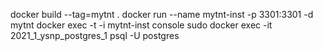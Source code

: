 docker build --tag=mytnt . docker run --name mytnt-inst -p 3301:3301 -d mytnt docker exec -t -i mytnt-inst console sudo
docker exec -it 2021_1_ysnp_postgres_1 psql -U postgres
